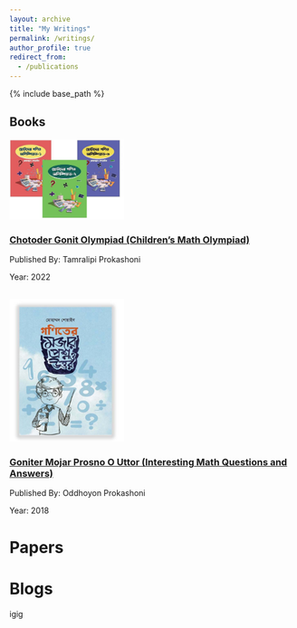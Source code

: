 ```yaml
---
layout: archive
title: "My Writings"
permalink: /writings/
author_profile: true
redirect_from:
  - /publications
---
```


{% include base_path %}

## Books
<img src='/files/photos/gonit-olympiad-books (1).jpg' width="40%"  alt="Gonit Olympiad Books">

### [Chotoder Gonit Olympiad (Children’s Math Olympiad)](https://www.rokomari.com/book/277163/chotoder-gonit-olympiader-complete-package)
Published By: Tamralipi Prokashoni

Year: 2022
<br> <br>


<img src='/files/photos/goniter-mojar-prshon-o-uttar (1).jpg' width="40%"  alt="Interesting Math Questions and Answers">

### [Goniter Mojar Prosno O Uttor (Interesting Math Questions and Answers)](https://www.rokomari.com/book/156334/goniter-mojar-proshno-o-uttor)
Published By: Oddhoyon Prokashoni 

Year: 2018

# Papers



Blogs
=====
igig
